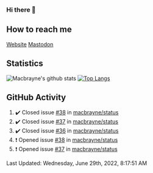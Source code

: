 ### Hi there 👋
## How to reach me
[Website](https://macbrayne.de)
[Mastodon](https://norden.social/@florentin)
<!--
Missing: Email
-->
## Statistics
![Macbrayne's github stats](https://github-readme-stats.vercel.app/api?username=macbrayne&count_private=true&show_icons=true&hide_rank=true&custom_title=macbrayne's%20GitHub%20Stats)
[![Top Langs](https://github-readme-stats.vercel.app/api/top-langs/?username=macbrayne&exclude_repo=liftron&layout=compact)](https://github.com/anuraghazra/github-readme-stats)
## GitHub Activity

<!--RECENT_ACTIVITY:start-->
1. ✔️ Closed issue [#38](https://github.com/macbrayne/status/issues/38) in [macbrayne/status](https://github.com/macbrayne/status)
2. ✔️ Closed issue [#37](https://github.com/macbrayne/status/issues/37) in [macbrayne/status](https://github.com/macbrayne/status)
3. ✔️ Closed issue [#36](https://github.com/macbrayne/status/issues/36) in [macbrayne/status](https://github.com/macbrayne/status)
4. ❗️ Opened issue [#38](https://github.com/macbrayne/status/issues/38) in [macbrayne/status](https://github.com/macbrayne/status)
5. ❗️ Opened issue [#37](https://github.com/macbrayne/status/issues/37) in [macbrayne/status](https://github.com/macbrayne/status)
<!--RECENT_ACTIVITY:end-->

<!--RECENT_ACTIVITY:last_update-->
Last Updated: Wednesday, June 29th, 2022, 8:17:51 AM
<!--RECENT_ACTIVITY:last_update_end-->


<!--
**macbrayne/macbrayne** is a ✨ _special_ ✨ repository because its `README.md` (this file) appears on your GitHub profile.

Here are some ideas to get you started:

- 🔭 I’m currently working on ...
- 🌱 I’m currently learning ...
- 👯 I’m looking to collaborate on ...
- 🤔 I’m looking for help with ...
- 💬 Ask me about ...
- 📫 How to reach me: ...
- 😄 Pronouns: ...
- ⚡ Fun fact: ...
-->
